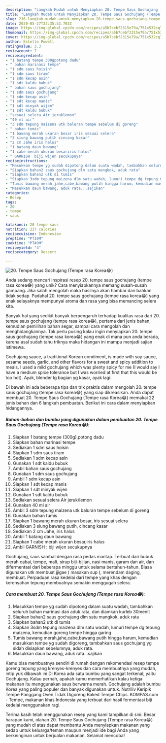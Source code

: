 ```yaml
---
description: "Langkah Mudah untuk Menyiapkan 20. Tempe Saus Gochujang (Tempe rasa Korea😂), Enak Banget"
title: "Langkah Mudah untuk Menyiapkan 20. Tempe Saus Gochujang (Tempe rasa Korea😂), Enak Banget"
slug: 216-langkah-mudah-untuk-menyiapkan-20-tempe-saus-gochujang-tempe-rasa-korea-enak-banget
date: 2020-05-27T22:35:53.703Z
image: https://img-global.cpcdn.com/recipes/a5b7cebf2315e79a/751x532cq70/20-tempe-saus-gochujang-tempe-rasa-korea😂-foto-resep-utama.jpg
thumbnail: https://img-global.cpcdn.com/recipes/a5b7cebf2315e79a/751x532cq70/20-tempe-saus-gochujang-tempe-rasa-korea😂-foto-resep-utama.jpg
cover: https://img-global.cpcdn.com/recipes/a5b7cebf2315e79a/751x532cq70/20-tempe-saus-gochujang-tempe-rasa-korea😂-foto-resep-utama.jpg
author: Estelle Powell
ratingvalue: 3.3
reviewcount: 7
recipeingredient:
- "1 batang tempe 300gpotong dadu"
- " bahan marinasi tempe"
- "1 sdm saus hoisin"
- "1 sdm saus tiram"
- "1 sdm kecap asin"
- "1 sdt kaldu bubuk"
- " bahan saus gochujang"
- "1 sdm saus gochujang"
- "1 sdm kecap asin"
- "1 sdt kecap manis"
- "1 sdt minyak wijen"
- "1 sdt kaldu bubuk"
- "sesuai selera Air jeruklemon"
- "40 ml air"
- "3 sdm tepung maizena utk baluran tempe sebelum di goreng"
- " bahan tumis"
- "1 bawang merah ukuran besar iris sesuai selera"
- "3 siung bawang putih cincang kasar"
- "2 cm Jahe iris halus"
- "1 batang daun bawang"
- "1 cabe merah ukuran besariris halus"
- " GARNISH  biji wijen secukupnya"
recipeinstructions:
- "Masukkan tempe yg sudah dipotong dalam suatu wadah, tambahkan seluruh bahan marinasi dan aduk rata, dan diamkan kurleb 30menit"
- "Siapkan bahan2 saus gochujang dlm satu mangkok, aduk rata"
- "Siapkan bahan2 utk di tumis"
- "Siapkan 3sdm tepung maizena dlm satu wadah, lumuri tempe dg tepung maizena, kemudian goreng tempe hingga garing"
- "Tumis bawang merah,jahe,cabe,bawang putih hingga harum, kemudian masukkan tempe yg sudah digoreng, tambahkan saus gochujang yg sidah disiapkan sebelumnya, aduk rata."
- "Masukkan daun bawang, aduk rata...sajikan"
categories:
- Resep
tags:
- 20
- tempe
- saus

katakunci: 20 tempe saus 
nutrition: 237 calories
recipecuisine: Indonesian
preptime: "PT19M"
cooktime: "PT49M"
recipeyield: "4"
recipecategory: Dessert

---
```



![20. Tempe Saus Gochujang (Tempe rasa Korea😂)](https://img-global.cpcdn.com/recipes/a5b7cebf2315e79a/751x532cq70/20-tempe-saus-gochujang-tempe-rasa-korea😂-foto-resep-utama.jpg)

Anda sedang mencari inspirasi resep 20. tempe saus gochujang (tempe rasa korea😂) yang unik? Cara menyiapkannya memang susah-susah gampang. Jika salah mengolah maka hasilnya akan hambar dan bahkan tidak sedap. Padahal 20. tempe saus gochujang (tempe rasa korea😂) yang enak selayaknya mempunyai aroma dan rasa yang bisa memancing selera kita.

Banyak hal yang sedikit banyak berpengaruh terhadap kualitas rasa dari 20. tempe saus gochujang (tempe rasa korea😂), pertama dari jenis bahan, kemudian pemilihan bahan segar, sampai cara mengolah dan menghidangkannya. Tak perlu pusing kalau ingin menyiapkan 20. tempe saus gochujang (tempe rasa korea😂) yang enak di mana pun anda berada, karena asal sudah tahu triknya maka hidangan ini mampu menjadi sajian istimewa.

Gochujang sauce, a traditional Korean condiment, is made with soy sauce, sesame seeds, garlic, and other flavors for a sweet and spicy addition to meals. I used a mild gochujang which was plenty spicy for me (I would say I have a medium spice tolerance but I was worried at first that this would be too hot). Ayak, blender lg bagian yg kasar, ayak lagi.


Di bawah ini ada beberapa tips dan trik praktis dalam mengolah 20. tempe saus gochujang (tempe rasa korea😂) yang siap dikreasikan. Anda dapat membuat 20. Tempe Saus Gochujang (Tempe rasa Korea😂) memakai 22 jenis bahan dan 6 langkah pembuatan. Berikut ini cara dalam menyiapkan hidangannya.

<!--inarticleads1-->

##### Bahan-bahan dan bumbu yang digunakan dalam pembuatan 20. Tempe Saus Gochujang (Tempe rasa Korea😂):

1. Siapkan 1 batang tempe (300g),potong dadu
1. Siapkan  bahan marinasi tempe
1. Sediakan 1 sdm saus hoisin
1. Siapkan 1 sdm saus tiram
1. Sediakan 1 sdm kecap asin
1. Gunakan 1 sdt kaldu bubuk
1. Ambil  bahan saus gochujang
1. Gunakan 1 sdm saus gochujang
1. Ambil 1 sdm kecap asin
1. Siapkan 1 sdt kecap manis
1. Siapkan 1 sdt minyak wijen
1. Gunakan 1 sdt kaldu bubuk
1. Sediakan sesuai selera Air jeruk/lemon
1. Gunakan 40 ml air
1. Ambil 3 sdm tepung maizena utk baluran tempe sebelum di goreng
1. Gunakan  bahan tumis
1. Siapkan 1 bawang merah ukuran besar, iris sesuai selera
1. Sediakan 3 siung bawang putih, cincang kasar
1. Sediakan 2 cm Jahe, iris halus
1. Ambil 1 batang daun bawang
1. Siapkan 1 cabe merah ukuran besar,iris halus
1. Ambil  GARNISH : biji wijen secukupnya


Gochujang, saus sambal dengan rasa pedas mantap. Terbuat dari bubuk merah cabai, tempe, malt, sirup biji-bijian, nasi manis, garam dan air, dan difermentasi dari beberapa minggu untuk selama bertahun-tahun. Biasa digunakan utk membuat jjigae ( masakan sup ), merendam daging, membuat. Perpaduan rasa kedelai dari tempe yang khas dengan kerenyahan tepung membuatnya semakin menggugah selera. 

<!--inarticleads2-->

##### Cara membuat 20. Tempe Saus Gochujang (Tempe rasa Korea😂):

1. Masukkan tempe yg sudah dipotong dalam suatu wadah, tambahkan seluruh bahan marinasi dan aduk rata, dan diamkan kurleb 30menit
1. Siapkan bahan2 saus gochujang dlm satu mangkok, aduk rata
1. Siapkan bahan2 utk di tumis
1. Siapkan 3sdm tepung maizena dlm satu wadah, lumuri tempe dg tepung maizena, kemudian goreng tempe hingga garing
1. Tumis bawang merah,jahe,cabe,bawang putih hingga harum, kemudian masukkan tempe yg sudah digoreng, tambahkan saus gochujang yg sidah disiapkan sebelumnya, aduk rata.
1. Masukkan daun bawang, aduk rata...sajikan


Kamu bisa membuatnya sendiri di rumah dengan rekomendasi resep tempe goreng tepung yang krenyes-krenyes dan cara membuatnya yang mudah, intip yuk dibawah ini Di Korea ada satu bumbu yang sangat terkenal, yaitu Gochujang. Kalau pernah, apakah kamu memerhatikan kalau ketiga makanan itu menggunakan saus berwarna merah. Gochujang adalah bumbu Korea yang paling populer dan banyak digunakan untuk. Nutriliv Keripik Tempe Panggang Oven Tidak Digoreng Baked Tempe Chips. KOMPAS.com - Tempe, makanan khas Indonesia yang terbuat dari hasil fermentasi biji kedelai menggunakan ragi. 

Terima kasih telah menggunakan resep yang kami tampilkan di sini. Besar harapan kami, olahan 20. Tempe Saus Gochujang (Tempe rasa Korea😂) yang mudah di atas dapat membantu Anda menyiapkan makanan yang sedap untuk keluarga/teman maupun menjadi ide bagi Anda yang berkeinginan untuk berjualan makanan. Selamat mencoba!
